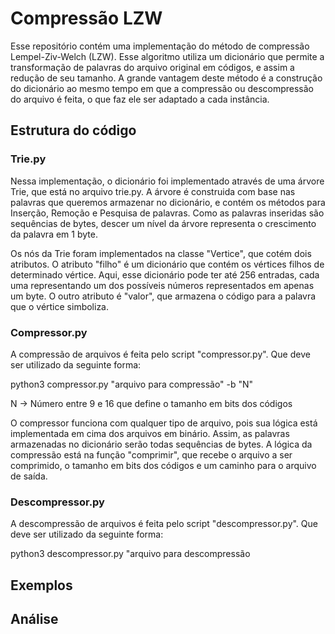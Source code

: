 # Compressão LZW

Esse repositório contém uma implementação do método de compressão Lempel-Ziv-Welch (LZW). Esse algoritmo utiliza um dicionário que permite a transformação de palavras do arquivo original em códigos, e assim a redução de seu tamanho. A grande vantagem deste método é a construção do dicionário ao mesmo tempo em que a compressão ou descompressão do arquivo é feita, o que faz ele ser adaptado a cada instância.

## Estrutura do código

### Trie.py

Nessa implementação, o dicionário foi implementado através de uma árvore Trie, que está no arquivo trie.py. A árvore é construida com base nas palavras que queremos armazenar no dicionário, e contém os métodos para Inserção, Remoção e Pesquisa de palavras. Como as palavras inseridas são sequências de bytes, descer um nível da árvore representa o crescimento da palavra em 1 byte.

Os nós da Trie foram implementados na classe "Vertice", que cotém dois atributos. O atributo "filho" é um dicionário que contém os vértices filhos de determinado vértice. Aqui, esse dicionário pode ter até 256 entradas, cada uma representando um dos possíveis números representados em apenas um byte. O outro atributo é "valor", que armazena o código para a palavra que o vértice simboliza.


### Compressor.py

A compressão de arquivos é feita pelo script "compressor.py". Que deve ser utilizado da seguinte forma:


python3 compressor.py "arquivo para compressão" -b "N"

N -> Número entre 9 e 16 que define o tamanho em bits dos códigos


O compressor funciona com qualquer tipo de arquivo, pois sua lógica está implementada em cima dos arquivos em binário. Assim, as palavras armazenadas no dicionário serão todas sequências de bytes.
A lógica da compressão está na função "comprimir", que recebe o arquivo a ser comprimido, o tamanho em bits dos códigos e um caminho para o arquivo de saída.


### Descompressor.py

A descompressão de arquivos é feita pelo script "descompressor.py". Que deve ser utilizado da seguinte forma:

python3 descompressor.py "arquivo para descompressão

## Exemplos

## Análise
